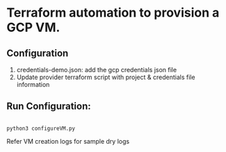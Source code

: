 <h1>Terraform automation to provision a GCP VM.</h1>
<h2>Configuration</h2>
<ol>
<li>credentials-demo.json: add the gcp credentials json file</li>
<li>Update provider terraform script with project & credentials file information</li>
</ol>
<h2>Run Configuration:</h2>
<code>
python3 configureVM.py
</code>

Refer VM creation logs for sample dry logs